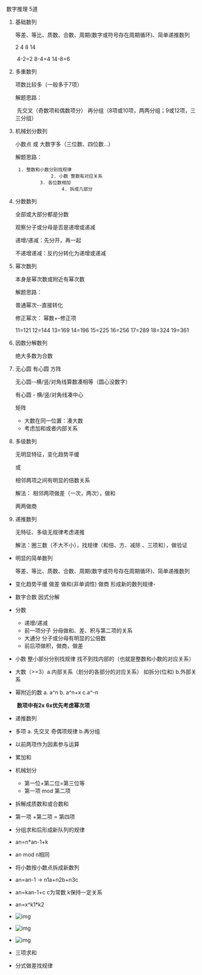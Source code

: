 数字推理 5道

1. 基础数列

   等差、等比、质数、合数、周期(数字或符号存在周期循环)、简单递推数列

   2 4 8 14 

   ​	4-2=2  8-4=4 14-8=6

   

2. 多重数列

   项数比较多（一般多于7项）

   解题思路：

   ​	先交叉（奇数项和偶数项分） 再分组（8项或10项，两两分组；9或12项，三三分组）

3. 机械划分数列

   小数点 或 大数字多（三位数、四位数...）

   解题思路：

      	1. 整数和小数分别找规律
      	        	2. 小数 整数有对应关系
      	     	3. 各位数相加
      	           		4. 拆成几部分

   

4. 分数数列

   全部或大部分都是分数

   观察分子或分母是否是递增或递减

   递增/递减：先分开，再一起

   不递增递减：反约分转化为递增或递减

5. 幂次数列

   本身是幂次数或附近有幂次数

   解题思路： 

   普通幂次--直接转化

   修正幂次： 幂数+-修正项

   11=121  12=144 13=169 14=196 15=225 16=256 17=289 18=324 19=361

   

6. 因数分解数列

   绝大多数为合数

7. 无心圆 有心圆 方阵

   无心圆--横/竖/对角线算数凑相等（圆心没数字）

   有心圆 - 横/竖/对角线凑中心

   矩阵

   - 大数在同一位置：凑大数
   - 考虑加和或者内部关系

8. 多级数列

   无明显特征，变化趋势平缓

   或

   相邻两项之间有明显的倍数关系

   解法： 相邻两项做差（一次，两次），做和

   两两做商

9. 递推数列

   无特征、多级无规律考虑递推

   解法：圈三数（不大不小），找规律（和倍、方、减除 、三项和），做验证 

   

- 明显的简单数列

  ​	等差、等比、质数、合数、周期(数字或符号存在周期循环)、简单递推数列

- 变化趋势平缓 做差 做和(非单调性) 做商 形成新的数列规律-

- 数字合数 因式分解

- 分数

  - 递增/递减
  - 前一项分子 分母做和、差、积与第二项的关系 
  - 大通分 分子或分母有明显的公倍数
  - 前后项做积，做商，做差

- 小数 整小部分分别找规律 找不到找内部的（也就是整数和小数的对应关系）

- 大数（>=3）a.内部关系（划分的各部分的对应关系） 如拆分(位和)    b.外部关系

- 幂附近的数 a. a^n  b. a^n+x  c.a^-n

  ​	**数项中有2x 6x优先考虑幂次项**

- 递推数列

- 多项 a. 先交叉 奇偶项规律  b.再分组

- 以前两项作为因素参与运算

- 累加和

- 机械划分 

  - 第一位+第二位=第三位等
  - 第一项 mod 第二项  

- 拆解成质数和或合数和

- 第一项 +第二项  = 第四项

- 分组求和后形成新队列的规律

- an=n*an-1+k

- an mod n相同

- 将小数按小数点拆成新数列

- an=an-1 -> n1a+n2b+n3c

- an=kan-1+c  c为常数 k保持一定关系

- an=x^k1*k2


- ![img](数字推理.assets/formulas.png) 

- ![img](数字推理.assets/formulas-1680326524731.png) 

- ![img](数字推理.assets/formulas-1680326872344.png) 

- 三项求和

- 分式做差找规律